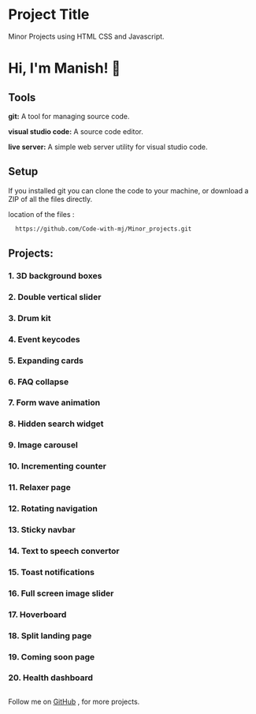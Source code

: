 
# Project Title

Minor Projects using HTML CSS and Javascript.


# Hi, I'm Manish! 👋


## Tools

**git:** A tool for managing source code.

**visual studio code:**  A source code editor.

**live server:** A simple web server utility for visual studio code.


## Setup

If you installed git you can clone the code to your machine, or download a ZIP of all the files directly.

location of the files :

```bash
  https://github.com/Code-with-mj/Minor_projects.git
```
    
## Projects:

### 1. 3D background boxes
### 2. Double vertical slider
### 3. Drum kit
### 4. Event keycodes
### 5. Expanding cards
### 6. FAQ collapse
### 7. Form wave animation
### 8. Hidden search widget
### 9. Image carousel
### 10. Incrementing counter
### 11. Relaxer page
### 12. Rotating navigation
### 13. Sticky navbar
### 14. Text to speech convertor
### 15. Toast notifications
### 16. Full screen image slider
### 17. Hoverboard
### 18. Split landing page
### 19. Coming soon page
### 20. Health dashboard






## 

Follow me on [GitHub](https://github.com/code-with-mj/) , for more projects.


